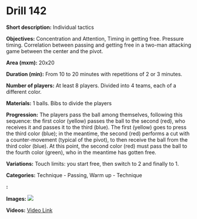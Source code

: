 # Drill 142

**Short description:**
Individual tactics

**Objectives:**
Concentration and Attention, Timing in getting free. Pressure timing. Correlation between passing and getting free in a two-man attacking game between the center and the pivot.

**Area (mxm):**
20x20

**Duration (min):**
From 10 to 20 minutes with repetitions of 2 or 3 minutes.

**Number of players:**
At least 8 players. Divided into 4 teams, each of a different color.

**Materials:**
1 balls. Bibs to divide the players

**Progression:**
The players pass the ball among themselves, following this sequence: the first color (yellow) passes the ball to the second (red), who receives it and passes it to the third (blue). The first (yellow) goes to press the third color (blue); in the meantime, the second (red) performs a cut with a counter-movement (typical of the pivot), to then receive the ball from the third color (blue). At this point, the second color (red) must pass the ball to the fourth color (green), who in the meantime has gotten free.

**Variations:**
Touch limits: you start free, then switch to 2 and finally to 1.

**Categories:**
Technique - Passing, Warm up - Technique

**:**


**Images:**
![](https://www.coachingfutsal.com/\images\887d1cdd46313bb3475211f963df639232d340b1222099a5b8bb4c0450dad5294604ba10871071e0526c670a95758639b7984cd7ff46a54ef24ad4f2f6933df24dd3cda546879.jpg)

**Videos:**
[Video Link](https://www.youtube.com/embed/P0AqeocYM3o)

